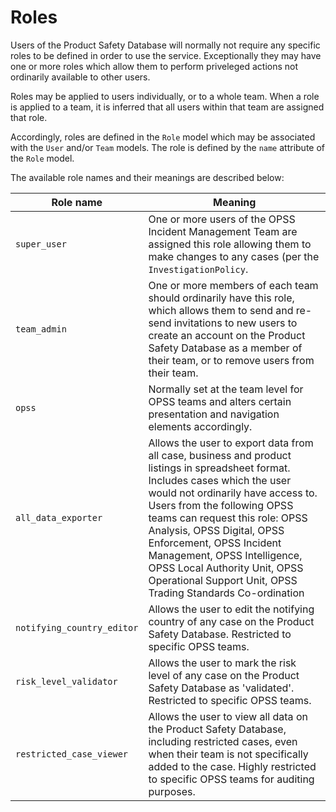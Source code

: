 # Roles

Users of the Product Safety Database will normally not require any specific roles to be defined in order to use the service. Exceptionally they may have one or more roles which allow them to perform priveleged actions not ordinarily available to other users.

Roles may be applied to users individually, or to a whole team. When a role is applied to a team, it is inferred that all users within that team are assigned that role.

Accordingly, roles are defined in the `Role` model which may be associated with the `User` and/or `Team` models. The role is defined by the `name` attribute of the `Role` model.

The available role names and their meanings are described below:

| Role name    | Meaning                                                                                                                                                                                                                                                                                                                                                                                                                    |
|--------------|----------------------------------------------------------------------------------------------------------------------------------------------------------------------------------------------------------------------------------------------------------------------------------------------------------------------------------------------------------------------------------------------------------------------------|
| `super_user` | One or more users of the OPSS Incident Management Team are assigned this role allowing them to make changes to any cases (per the `InvestigationPolicy`.                                                                                                                                                                                                                                                                    |
|`team_admin`| One or more members of each team should ordinarily have this role, which allows them to send and re-send invitations to new users to create an account on the Product Safety Database as a member of their team, or to remove users from their team.                                                                                                                                                                       |
|`opss`| Normally set at the team level for OPSS teams and alters certain presentation and navigation elements accordingly.                                                                                                                                                                                                                                                                                                         |
|`all_data_exporter`| Allows the user to export data from all case, business and product listings in spreadsheet format. Includes cases which the user would not ordinarily have access to. Users from the following OPSS teams can request this role: OPSS Analysis, OPSS Digital, OPSS Enforcement, OPSS Incident Management, OPSS Intelligence, OPSS Local Authority Unit, OPSS Operational Support Unit, OPSS Trading Standards Co-ordination |
|`notifying_country_editor`| Allows the user to edit the notifying country of any case on the Product Safety Database.  Restricted to specific OPSS teams.                                                                                                                                                                                                                                                                                              |
|`risk_level_validator`| Allows the user to mark the risk level of any case on the Product Safety Database as 'validated'. Restricted to specific OPSS teams.                                                                                                                                                                                                                                                                                       |
|`restricted_case_viewer`| Allows the user to view all data on the Product Safety Database, including restricted cases, even when their team is not specifically added to the case. Highly restricted to specific OPSS teams for auditing purposes.                                                                                                                                                                                                   |
